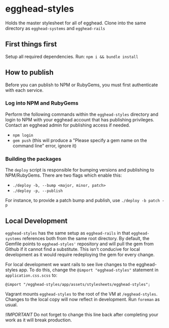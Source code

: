 # egghead-styles

Holds the master stylesheet for all of egghead. Clone into the same directory as `egghead-systems` and `egghead-rails`

## First things first

Setup all required dependencies. Run: `npm i && bundle install`

## How to publish

Before you can publish to NPM or RubyGems, you must first authenticate with each service.

### Log into NPM and RubyGems

Perform the following commands within the `egghead-styles` directory and login to NPM with your egghead account that has publishing privileges. Contact an egghead admin for publishing access if needed.

* `npm login`
* `gem push` (this will produce a "Please specify a gem name on the command line" error, ignore it)

### Building the packages

The `deploy` script is responsible for bumping versions and publishing to NPM/RubyGems. There are two flags which enable this:

* `./deploy -b, --bump <major, minor, patch>`
* `./deploy -p, --publish`

For instance, to provide a patch bump and publish, use `./deploy -b patch -p`

## Local Development

`egghead-styles` has the same setup as `egghead-rails` in that `egghead-systems` references both from the same root directory. By default, the Gemfile points to `egghead-styles'` repository and will pull the gem from Github if it cannot find a substitute. This isn't conducive for local development as it would require redeploying the gem for every change.

For local development we want rails to see live changes to the egghead-styles app. To do this, change the `@import "egghead-styles"` statement in `application.css.scss` to:

`@import "/egghead-styles/app/assets/stylesheets/egghead-styles";`

Vagrant mounts `egghead-styles` to the root of the VM at `/egghead-styles`. Changes to the local copy will now reflect in development. Run `foreman` as usual.

*!IMPORTANT* Do not forget to change this line back after completing your work as it will break production.


